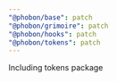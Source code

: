 ```yaml
---
"@phobon/base": patch
"@phobon/grimoire": patch
"@phobon/hooks": patch
"@phobon/tokens": patch
---
```


Including tokens package
